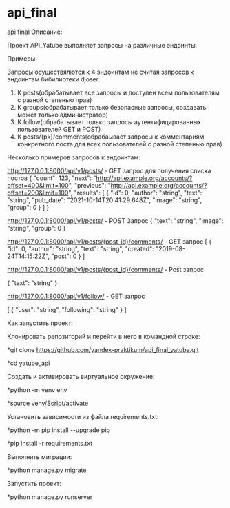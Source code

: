 # api_final
api final
Описание:

Проект API_Yatube выполняет запросы на различные эндоинты. 

Примеры:

Запросы осуществялются к 4 эндоинтам не считая запросов к эндоинтам бибилиотеки djoser. 

1. К posts(обрабатывает все запросы и доступен всем пользователям с разной степенью прав)
2. К groups(обрабатывает только безопасные запросы, создавать может только администратор)
3. К follow(обрабатывает только запросы аутентифицированных пользователей GET и POST)
4. К posts/{pk}/comments(обрабаывает запросы к комментариям конкретного поста для всех пользователей с разной степенью прав)

Несколько примеров запросов к эндоинтам:

http://127.0.0.1:8000/api/v1/posts/ - GET запрос для получения списка постов
{
"count": 123,
"next": "http://api.example.org/accounts/?offset=400&limit=100",
"previous": "http://api.example.org/accounts/?offset=200&limit=100",
"results": [
{
"id": 0,
"author": "string",
"text": "string",
"pub_date": "2021-10-14T20:41:29.648Z",
"image": "string",
"group": 0
}
]
}

http://127.0.0.1:8000/api/v1/posts/ - POST Запрос 
{
"text": "string",
"image": "string",
"group": 0
}

http://127.0.0.1:8000/api/v1/posts/{post_id}/comments/ - GET запрос 
[
{
"id": 0,
"author": "string",
"text": "string",
"created": "2019-08-24T14:15:22Z",
"post": 0
}
]

http://127.0.0.1:8000/api/v1/posts/{post_id}/comments/ - Post запрос

{
"text": "string"
}

http://127.0.0.1:8000/api/v1/follow/ - GET запрос 

[
{
"user": "string",
"following": "string"
}
]

Как запустить проект:

Клонировать репозиторий и перейти в него в командной строке:

*git clone https://github.com/yandex-praktikum/api_final_yatube.git

*cd yatube_api

Cоздать и активировать виртуальное окружение:

*python -m venv env

*source venv/Script/activate

Установить зависимости из файла requirements.txt:

*python -m pip install --upgrade pip

*pip install -r requirements.txt

Выполнить миграции:

*python manage.py migrate

Запустить проект:

*python manage.py runserver

